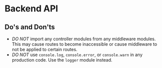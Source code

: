 # Backend API

## Do's and Don'ts

-   _DO NOT_ import any controller modules from any middleware modules. This may cause routes to become inaccessible or cause middleware to not be applied to certain routes.
-   _DO NOT_ use `console.log`, `console.error`, or `console.warn` in any production code. Use the `logger` module instead.
